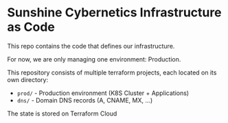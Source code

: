 # Sunshine Cybernetics Infrastructure as Code

This repo contains the code that defines our infrastructure.

For now, we are only managing one environment: Production.

This repository consists of multiple terraform projects, each located on its own directory:

- `prod/` - Production environment (K8S Cluster + Applications)
- `dns/` - Domain DNS records (A, CNAME, MX, ...)

The state is stored on Terraform Cloud